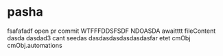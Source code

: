 # pasha
fsafafadf
open pr
commit
WTFFFDDSFSDF
NDOASDA
awaitttt
fileContent
dasda
dasdad3
cant seedas
dasdasdasdasdasdasfar etet
cmObj
cmObj.automations

